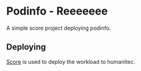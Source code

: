 # Podinfo - Reeeeeee

A simple score project deploying podinfo.

## Deploying

[Score](https://score.dev/) is used to deploy the workload to humanitec.
